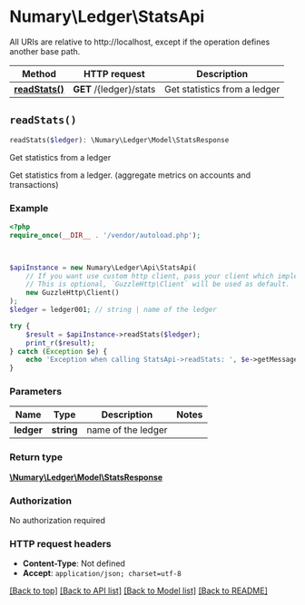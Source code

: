# Numary\Ledger\StatsApi

All URIs are relative to http://localhost, except if the operation defines another base path.

| Method | HTTP request | Description |
| ------------- | ------------- | ------------- |
| [**readStats()**](StatsApi.md#readStats) | **GET** /{ledger}/stats | Get statistics from a ledger |


## `readStats()`

```php
readStats($ledger): \Numary\Ledger\Model\StatsResponse
```

Get statistics from a ledger

Get statistics from a ledger. (aggregate metrics on accounts and transactions)

### Example

```php
<?php
require_once(__DIR__ . '/vendor/autoload.php');



$apiInstance = new Numary\Ledger\Api\StatsApi(
    // If you want use custom http client, pass your client which implements `GuzzleHttp\ClientInterface`.
    // This is optional, `GuzzleHttp\Client` will be used as default.
    new GuzzleHttp\Client()
);
$ledger = ledger001; // string | name of the ledger

try {
    $result = $apiInstance->readStats($ledger);
    print_r($result);
} catch (Exception $e) {
    echo 'Exception when calling StatsApi->readStats: ', $e->getMessage(), PHP_EOL;
}
```

### Parameters

| Name | Type | Description  | Notes |
| ------------- | ------------- | ------------- | ------------- |
| **ledger** | **string**| name of the ledger | |

### Return type

[**\Numary\Ledger\Model\StatsResponse**](../Model/StatsResponse.md)

### Authorization

No authorization required

### HTTP request headers

- **Content-Type**: Not defined
- **Accept**: `application/json; charset=utf-8`

[[Back to top]](#) [[Back to API list]](../../README.md#endpoints)
[[Back to Model list]](../../README.md#models)
[[Back to README]](../../README.md)
